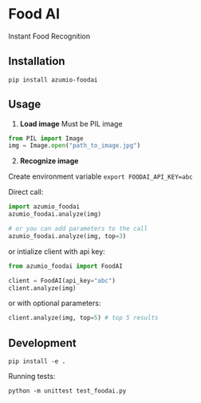 # Food AI 

Instant Food Recognition

## Installation

```
pip install azumio-foodai
```

## Usage

1. **Load image**
Must be PIL image

```python
from PIL import Image
img = Image.open("path_to_image.jpg")
```

2. **Recognize image**

Create environment variable
`export FOODAI_API_KEY=abc`

Direct call: 
```python
import azumio_foodai
azumio_foodai.analyze(img)

# or you can add parameters to the call
azumio_foodai.analyze(img, top=3)
```

or intialize client with api key: 
```python
from azumio_foodai import FoodAI

client = FoodAI(api_key="abc")
client.analyze(img)
```

or with optional parameters:
```python
client.analyze(img, top=5) # top 5 results
```

## Development

```
pip install -e .
```

Running tests:
```
python -m unittest test_foodai.py
```